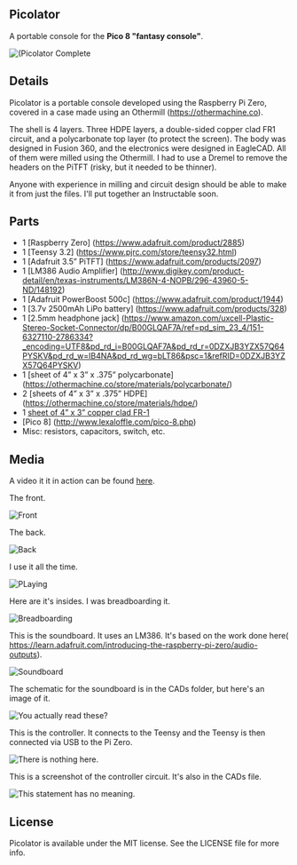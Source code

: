 ## Picolator
A portable console for the **Pico 8 "fantasy console"**.  

![(Picolator Complete](photos/picolator_complete.jpg?raw=true "Picolator")

## Details
Picolator is a portable console developed using the Raspberry Pi Zero, covered in a case made using an Othermill (https://othermachine.co). 

The shell is 4 layers. Three HDPE layers, a double-sided copper clad FR1 circuit, and a polycarbonate top layer (to protect the screen). The body was designed in Fusion 360, and the electronics were designed in EagleCAD. All of them were milled using the Othermill. I had to use a Dremel to remove the headers on the PiTFT (risky, but it needed to be thinner).

Anyone with experience in milling and circuit design should be able to make it from just the files. I'll put together an Instructable soon.

## Parts
- 1 [Raspberry Zero] (https://www.adafruit.com/product/2885)
- 1 [Teensy 3.2] (https://www.pjrc.com/store/teensy32.html)
- 1 [Adafruit 3.5” PiTFT] (https://www.adafruit.com/products/2097)
- 1 [LM386 Audio Amplifier] (http://www.digikey.com/product-detail/en/texas-instruments/LM386N-4-NOPB/296-43960-5-ND/148192)
- 1 [Adafruit PowerBoost 500c] (https://www.adafruit.com/product/1944)
- 1 [3.7v 2500mAh LiPo battery] (https://www.adafruit.com/products/328)
- 1 [2.5mm headphone jack] (https://www.amazon.com/uxcell-Plastic-Stereo-Socket-Connector/dp/B00GLQAF7A/ref=pd_sim_23_4/151-6327110-2786334?_encoding=UTF8&pd_rd_i=B00GLQAF7A&pd_rd_r=0DZXJB3YZX57Q64PYSKV&pd_rd_w=IB4NA&pd_rd_wg=bLT86&psc=1&refRID=0DZXJB3YZX57Q64PYSKV)
- 1 [sheet of 4” x 3” x .375” polycarbonate] (https://othermachine.co/store/materials/polycarbonate/)
- 2 [sheets of 4” x 3” x .375” HDPE] (https://othermachine.co/store/materials/hdpe/)
- 1 [sheet of 4” x 3” copper clad FR-1](https://othermachine.co/store/materials/pcb)
- [Pico 8] (http://www.lexaloffle.com/pico-8.php)
- Misc: resistors, capacitors, switch, etc.


## Media
A video it it in action can be found [here](https://youtu.be/5mOcTelc-4U).

The front.

![Front](photos/picolator_front.jpg?raw=true "Picolator")

The back.

![Back](photos/picolator_back.jpg?raw=true "Picolator")

I use it all the time.

![PLaying](photos/picolator_rainmaker.jpg?raw=true "Picolator")

Here are it's insides. I was breadboarding it.

![Breadboarding](photos/breadboarding_console.jpg?raw=true "Picolator")

This is the soundboard. It uses an LM386. It's based on the work done here(
https://learn.adafruit.com/introducing-the-raspberry-pi-zero/audio-outputs).

![Soundboard](photos/soundboard_closeup.jpg?raw=true "Picolator")

The schematic for the soundboard is in the CADs folder, but here's an image of it.

![You actually read these?](photos/console_sound_board.png?raw=true "Picolator")

This is the controller. It connects to the Teensy and the Teensy is then connected via USB to the Pi Zero.

![There is nothing here.](photos/controller_bare.jpg?raw=true "Picolator")

This is a screenshot of the controller circuit. It's also in the CADs file.

![This statement has no meaning. ](photos/controller_circuit.png?raw=true "Picolator")

## License
Picolator is available under the MIT license. See the LICENSE file for more info.
